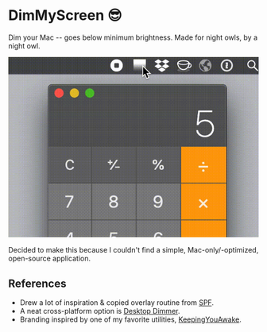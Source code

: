 # DimMyScreen 😎

Dim your Mac -- goes below minimum brightness. Made for night owls, by a night owl.

![](media/demo.gif)

Decided to make this because I couldn't find a simple, Mac-only/-optimized, open-source application.

## References

- Drew a lot of inspiration & copied overlay routine from [SPF](https://github.com/tannerc/spf).
- A neat cross-platform option is [Desktop Dimmer](https://github.com/sidneys/desktop-dimmer).
- Branding inspired by one of my favorite utilities, [KeepingYouAwake](https://github.com/newmarcel/KeepingYouAwake).

